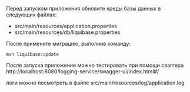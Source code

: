 Перед запуском приложения обновите креды базы данных в следующих файлах:

- src/main/resources/application.properties
- src/main/resources/db/liquibase.properties

После примените миграцию, выполнив команду:
```
mvn liquibase:update
```
После запуска приложение можно тестировать при помощи сваггера
http://localhost:8080/logging-service/swagger-ui/index.html#/

логи можно посмотреть в файле src/main/resources/log/application.log

